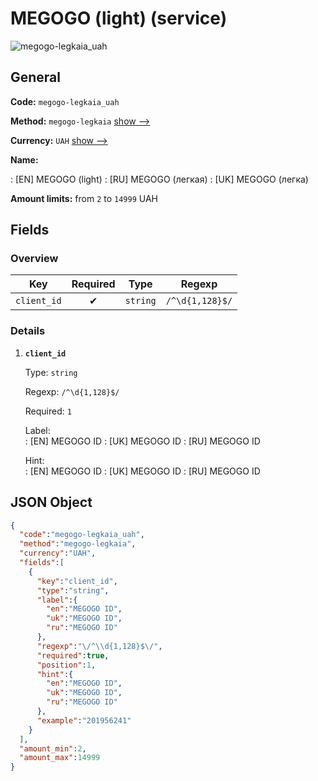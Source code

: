 
# MEGOGO (light) (service) 
![megogo-legkaia_uah](https://static.openfintech.io/payout_methods/megogo-legkaia_uah/logo.svg?w=400&c=v0.59.26#w24)  

## General 
 
**Code:** `megogo-legkaia_uah` 
 
**Method:** `megogo-legkaia` [show -->](/payout-methods/megogo-legkaia/) 
 
**Currency:** `UAH` [show -->](/currencies/UAH/) 
 
**Name:** 
 
:	[EN] MEGOGO (light) 
:	[RU] MEGOGO (легкая) 
:	[UK] MEGOGO (легка) 
 
**Amount limits:** from `2` to `14999` UAH 

## Fields 

### Overview 

|Key|Required|Type|Regexp| 
|:---:|:---:|:---:|:---:| 
|`client_id`|✔|`string`|`/^\d{1,128}$/`| 
 

### Details 
 
1. **`client_id`** 
 
	Type: `string` 
 
	Regexp: `/^\d{1,128}$/` 
 
	Required: `1` 
 
	Label:  
	: [EN] MEGOGO ID 
	: [UK] MEGOGO ID 
	: [RU] MEGOGO ID 
 
	Hint:  
	: [EN] MEGOGO ID 
	: [UK] MEGOGO ID 
	: [RU] MEGOGO ID 
 

## JSON Object 

```json
{
  "code":"megogo-legkaia_uah",
  "method":"megogo-legkaia",
  "currency":"UAH",
  "fields":[
    {
      "key":"client_id",
      "type":"string",
      "label":{
        "en":"MEGOGO ID",
        "uk":"MEGOGO ID",
        "ru":"MEGOGO ID"
      },
      "regexp":"\/^\\d{1,128}$\/",
      "required":true,
      "position":1,
      "hint":{
        "en":"MEGOGO ID",
        "uk":"MEGOGO ID",
        "ru":"MEGOGO ID"
      },
      "example":"201956241"
    }
  ],
  "amount_min":2,
  "amount_max":14999
}
```  

